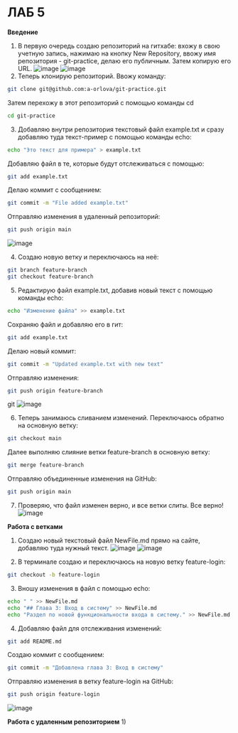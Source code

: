 # ЛАБ 5
**Введение**

1) В первую очередь создаю репозиторий на гитхабе: вхожу в свою учетную запись, нажимаю на кнопку New Repository, ввожу имя репозитория - git-practice, делаю его публичным. Затем копирую его URL.
![image](https://github.com/user-attachments/assets/7cd220c1-1d33-4461-ad64-f357389e0ce3)
![image](https://github.com/user-attachments/assets/fffb4837-1e71-45f5-99e5-16d496badae2)
2) Теперь клонирую репозиторий. Ввожу команду:
```bash
git clone git@github.com:a-orlova/git-practice.git
```
Затем перехожу в этот репозиторий с помощью команды cd
```bash
cd git-practice
```
3) Добавляю внутри репозитория текстовый файл example.txt и сразу добавляю туда текст-пример с помощью команды echo: 
```bash
echo "Это текст для примера" > example.txt
```
Добавляю файл в те, которые будут отслеживаться с помощью:
```bash
git add example.txt
```
Делаю коммит с сообщением:
```bash
git commit -m "File added example.txt"
```
Отправляю изменения в удаленный репозиторий:
```bash
git push origin main
```
![image](https://github.com/user-attachments/assets/d2122ed1-4e2e-417d-9013-2495f3ca503f)

4) Создаю новую ветку и переключаюсь на неё:
```bash
git branch feature-branch
git checkout feature-branch
```
5) Редактирую файл example.txt, добавив новый текст с помощью команды echo:
```bash
echo "Изменение файла" >> example.txt
```
Сохраняю файл и добавляю его в гит:
```bash
git add example.txt
```
Делаю новый коммит:
```bash
git commit -m "Updated example.txt with new text"
```
Отправляю изменения:
```bash
git push origin feature-branch
```
git ![image](https://github.com/user-attachments/assets/7a1e9452-2a0a-47ca-9367-5ce25f9f42d2)

6) Теперь занимаюсь сливанием изменений. Переключаюсь обратно на основную ветку:
```bash
git checkout main
```
Далее выполняю слияние ветки feature-branch в основную ветку:
```bash
git merge feature-branch
```
Отправляю объединенные изменения на GitHub:
```bash
git push origin main
```
7) Проверяю, что файл изменен верно, и все ветки слиты. Все верно!
![image](https://github.com/user-attachments/assets/d015ed15-c4d6-40da-a6b6-d9d027f856e9)


**Работа с ветками**
1) Создаю новый текстовый файл NewFile.md прямо на сайте, добавляю туда нужный текст.
![image](https://github.com/user-attachments/assets/f9c9bab5-ce2b-4121-96c5-cf15ec46e102)
![image](https://github.com/user-attachments/assets/30ae1bbb-3ce0-43b8-a38f-5c9b360887ee)

2) В терминале создаю и переключаюсь на новую ветку feature-login:
```bash
git checkout -b feature-login
```
3) Вношу изменения в файл с помощью echo:
```bash
echo " " >> NewFile.md
echo "## Глава 3: Вход в систему" >> NewFile.md
echo "Раздел по новой функциональности входа в систему." >> NewFile.md
```
4) Добавляю файл для отслеживания изменений:
```bash
git add README.md
```
Создаю коммит с сообщением:
```bash
git commit -m "Добавлена глава 3: Вход в систему"
```
Отправляю изменения в ветку feature-login на GitHub:
```bash
git push origin feature-login
```
![image](https://github.com/user-attachments/assets/d66be7fb-7141-4547-9a8d-cb78a8ccc5aa)

**Работа с удаленным репозиторием**
1) 
